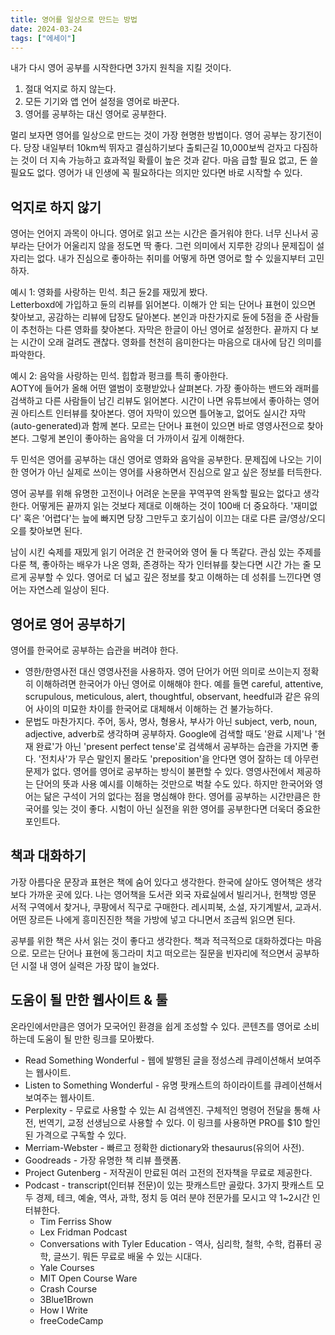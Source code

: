 ```yaml
---
title: 영어를 일상으로 만드는 방법
date: 2024-03-24
tags: ["에세이"]
---
```


내가 다시 영어 공부를 시작한다면 3가지 원칙을 지킬 것이다.

1. 절대 억지로 하지 않는다. 
2. 모든 기기와 앱 언어 설정을 영어로 바꾼다.  
3. 영어를 공부하는 대신 영어로 공부한다.

멀리 보자면 영어를 일상으로 만드는 것이 가장 현명한 방법이다. 영어 공부는 장기전이다. 당장 내일부터 10km씩 뛰자고 결심하기보다 출퇴근길 10,000보씩 걷자고 다짐하는 것이 더 지속 가능하고 효과적일 확률이 높은 것과 같다. 마음 급할 필요 없고, 돈 쓸 필요도 없다. 영어가 내 인생에 꼭 필요하다는 의지만 있다면 바로 시작할 수 있다.

## 억지로 하지 않기
영어는 언어지 과목이 아니다. 영어로 읽고 쓰는 시간은 즐거워야 한다. 너무 신나서 공부라는 단어가 어울리지 않을 정도면 딱 좋다. 그런 의미에서 지루한 강의나 문제집이 설 자리는 없다. 내가 진심으로 좋아하는 취미를 어떻게 하면 영어로 할 수 있을지부터 고민하자.

예시 1: 영화를 사랑하는 민석. 최근 듄2를 재밌게 봤다.  
Letterboxd에 가입하고 듄의 리뷰를 읽어본다. 이해가 안 되는 단어나 표현이 있으면 찾아보고, 공감하는 리뷰에 답장도 달아본다. 본인과 마찬가지로 듄에 5점을 준 사람들이 추천하는 다른 영화를 찾아본다. 자막은 한글이 아닌 영어로 설정한다. 끝까지 다 보는 시간이 오래 걸려도 괜찮다. 영화를 천천히 음미한다는 마음으로 대사에 담긴 의미를 파악한다.

예시 2: 음악을 사랑하는 민석. 힙합과 펑크를 특히 좋아한다.  
AOTY에 들어가 올해 어떤 앨범이 호평받았나 살펴본다. 가장 좋아하는 밴드와 래퍼를 검색하고 다른 사람들이 남긴 리뷰도 읽어본다. 시간이 나면 유튜브에서 좋아하는 영어권 아티스트 인터뷰를 찾아본다. 영어 자막이 있으면 틀어놓고, 없어도 실시간 자막(auto-generated)과 함께 본다. 모르는 단어나 표현이 있으면 바로 영영사전으로 찾아본다. 그렇게 본인이 좋아하는 음악을 더 가까이서 깊게 이해한다.

두 민석은 영어를 공부하는 대신 영어로 영화와 음악을 공부한다. 문제집에 나오는 기이한 영어가 아닌 실제로 쓰이는 영어를 사용하면서 진심으로 알고 싶은 정보를 터득한다.

영어 공부를 위해 유명한 고전이나 어려운 논문을 꾸역꾸역 완독할 필요는 없다고 생각한다. 어떻게든 끝까지 읽는 것보다 제대로 이해하는 것이 100배 더 중요하다. '재미없다' 혹은 '어렵다'는 늪에 빠지면 당장 그만두고 호기심이 이끄는 대로 다른 글/영상/오디오를 찾아보면 된다.

남이 시킨 숙제를 재밌게 읽기 어려운 건 한국어와 영어 둘 다 똑같다. 관심 있는 주제를 다룬 책, 좋아하는 배우가 나온 영화, 존경하는 작가 인터뷰를 찾는다면 시간 가는 줄 모르게 공부할 수 있다. 영어로 더 넓고 깊은 정보를 찾고 이해하는 데 성취를 느낀다면 영어는 자연스레 일상이 된다.

## 영어로 영어 공부하기
영어를 한국어로 공부하는 습관을 버려야 한다.
- 영한/한영사전 대신 영영사전을 사용하자. 영어 단어가 어떤 의미로 쓰이는지 정확히 이해하려면 한국어가 아닌 영어로 이해해야 한다. 예를 들면 careful, attentive, scrupulous, meticulous, alert, thoughtful, observant, heedful과 같은 유의어 사이의 미묘한 차이를 한국어로 대체해서 이해하는 건 불가능하다.
- 문법도 마찬가지다. 주어, 동사, 명사, 형용사, 부사가 아닌 subject, verb, noun, adjective, adverb로 생각하며 공부하자. Google에 검색할 때도 '완료 시제'나 '현재 완료'가 아닌 'present perfect tense'로 검색해서 공부하는 습관을 가지면 좋다. '전치사'가 무슨 말인지 몰라도 'preposition'을 안다면 영어 잘하는 데 아무런 문제가 없다. 
영어를 영어로 공부하는 방식이 불편할 수 있다. 영영사전에서 제공하는 단어의 뜻과 사용 예시를 이해하는 것만으로 벅찰 수도 있다. 하지만 한국어와 영어는 닮은 구석이 거의 없다는 점을 명심해야 한다. 영어를 공부하는 시간만큼은 한국어를 잊는 것이 좋다. 시험이 아닌 실전을 위한 영어를 공부한다면 더욱더 중요한 포인트다.

## 책과 대화하기
가장 아름다운 문장과 표현은 책에 숨어 있다고 생각한다. 한국에 살아도 영어책은 생각보다 가까운 곳에 있다. 나는 영어책을 도서관 외국 자료실에서 빌리거나, 헌책방 영문 서적 구역에서 찾거나, 쿠팡에서 직구로 구매한다. 레시피북, 소설, 자기계발서, 교과서. 어떤 장르든 나에게 흥미진진한 책을 가방에 넣고 다니면서 조금씩 읽으면 된다.

공부를 위한 책은 사서 읽는 것이 좋다고 생각한다. 책과 적극적으로 대화하겠다는 마음으로. 모르는 단어나 표현에 동그라미 치고 떠오르는 질문을 빈자리에 적으면서 공부하던 시절 내 영어 실력은 가장 많이 늘었다.

## 도움이 될 만한 웹사이트 & 툴
온라인에서만큼은 영어가 모국어인 환경을 쉽게 조성할 수 있다. 콘텐츠를 영어로 소비하는데 도움이 될 만한 링크를 모아봤다.
- Read Something Wonderful - 웹에 발행된 글을 정성스레 큐레이션해서 보여주는 웹사이트.
- Listen to Something Wonderful - 유명 팟캐스트의 하이라이트를 큐레이션해서 보여주는 웹사이트.
- Perplexity - 무료로 사용할 수 있는 AI 검색엔진. 구체적인 명령어 전달을 통해 사전, 번역기, 교정 선생님으로 사용할 수 있다. 이 링크를 사용하면 PRO를 $10 할인된 가격으로 구독할 수 있다.
- Merriam-Webster - 빠르고 정확한 dictionary와 thesaurus(유의어 사전).
- Goodreads - 가장 유명한 책 리뷰 플랫폼.
- Project Gutenberg - 저작권이 만료된 여러 고전의 전자책을 무료로 제공한다.
- Podcast - transcript(인터뷰 전문)이 있는 팟캐스트만 골랐다. 3가지 팟캐스트 모두 경제, 테크, 예술, 역사, 과학, 정치 등 여러 분야 전문가를 모시고 약 1~2시간 인터뷰한다.
    - Tim Ferriss Show
    - Lex Fridman Podcast
    - Conversations with Tyler
Education - 역사, 심리학, 철학, 수학, 컴퓨터 공학, 글쓰기. 뭐든 무료로 배울 수 있는 시대다.
    - Yale Courses
    - MIT Open Course Ware
    - Crash Course
    - 3Blue1Brown
    - How I Write
    - freeCodeCamp